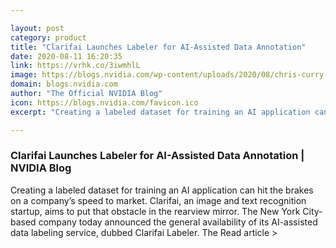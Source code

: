 ```yaml
---

layout: post
category: product
title: "Clarifai Launches Labeler for AI-Assisted Data Annotation"
date: 2020-08-11 16:20:35
link: https://vrhk.co/3iwmhlL
image: https://blogs.nvidia.com/wp-content/uploads/2020/08/chris-curry-CQmnJ2-ODIQ-unsplash.jpg
domain: blogs.nvidia.com
author: "The Official NVIDIA Blog"
icon: https://blogs.nvidia.com/favicon.ico
excerpt: "Creating a labeled dataset for training an AI application can hit the brakes on a company’s speed to market. Clarifai, an image and text recognition startup, aims to put that obstacle in the rearview mirror. The New York City-based company today announced the general availability of its AI-assisted data labeling service, dubbed Clarifai Labeler. The Read article &gt;"

---
```


### Clarifai Launches Labeler for AI-Assisted Data Annotation | NVIDIA Blog

Creating a labeled dataset for training an AI application can hit the brakes on a company’s speed to market. Clarifai, an image and text recognition startup, aims to put that obstacle in the rearview mirror. The New York City-based company today announced the general availability of its AI-assisted data labeling service, dubbed Clarifai Labeler. The Read article &gt;